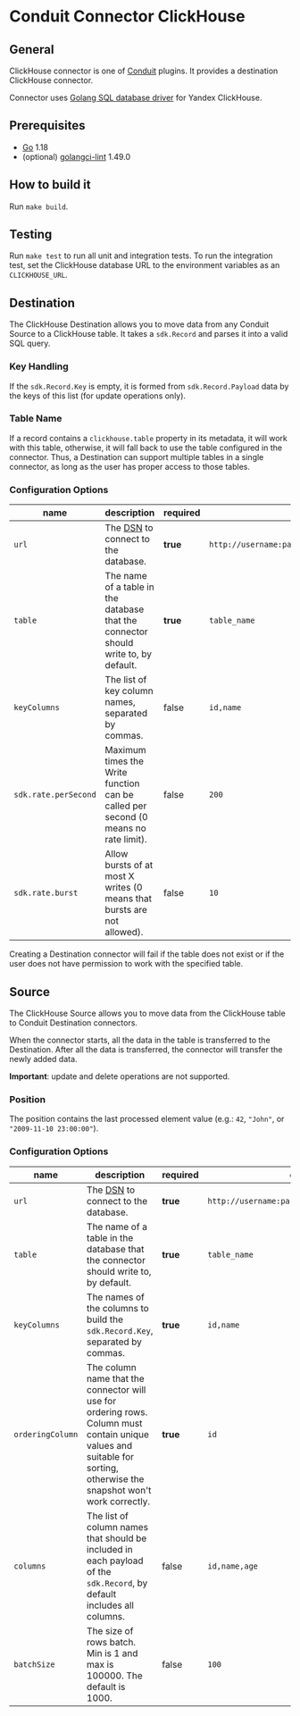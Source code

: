 # Conduit Connector ClickHouse

## General

ClickHouse connector is one of [Conduit](https://github.com/ConduitIO/conduit) plugins. It provides a destination
ClickHouse connector.

Connector uses [Golang SQL database driver](https://github.com/ClickHouse/clickhouse-go) for Yandex ClickHouse.

## Prerequisites

- [Go](https://go.dev/) 1.18
- (optional) [golangci-lint](https://github.com/golangci/golangci-lint) 1.49.0

## How to build it

Run `make build`.

## Testing

Run `make test` to run all unit and integration tests. To run the integration test, set the ClickHouse database URL to
the environment variables as an `CLICKHOUSE_URL`.

## Destination

The ClickHouse Destination allows you to move data from any Conduit Source to a ClickHouse table. It takes
a `sdk.Record` and parses it into a valid SQL query.

### Key Handling

If the `sdk.Record.Key` is empty, it is formed from `sdk.Record.Payload` data by the keys of this list (for update
operations only).

### Table Name

If a record contains a `clickhouse.table` property in its metadata, it will work with this table, otherwise, it will
fall back to use the table configured in the connector. Thus, a Destination can support multiple tables in a single
connector, as long as the user has proper access to those tables.

### Configuration Options

| name                 | description                                                                             | required | example                                        |
|----------------------|-----------------------------------------------------------------------------------------|----------|------------------------------------------------|
| `url`                | The [DSN](https://github.com/ClickHouse/clickhouse-go#dsn) to connect to the database.  | **true** | `http://username:password@host1:8123/database` |
| `table`              | The name of a table in the database that the connector should write to, by default.     | **true** | `table_name`                                   |
| `keyColumns`         | The list of key column names, separated by commas.                                      | false    | `id,name`                                      |
| `sdk.rate.perSecond` | Maximum times the Write function can be called per second (0 means no rate limit).      | false    | `200`                                          |
| `sdk.rate.burst`     | Allow bursts of at most X writes (0 means that bursts are not allowed).                 | false    | `10`                                           |

Creating a Destination connector will fail if the table does not exist or if the user does not have permission to work
with the specified table.

## Source

The ClickHouse Source allows you to move data from the ClickHouse table to Conduit Destination connectors.

When the connector starts, all the data in the table is transferred to the Destination. After all the data is
transferred, the connector will transfer the newly added data.

**Important**: update and delete operations are not supported.

### Position

The position contains the last processed element value (e.g.: `42`, `"John"`, or `"2009-11-10 23:00:00"`).

### Configuration Options

| name             | description                                                                                                                                                             | required | example                                        |
|------------------|-------------------------------------------------------------------------------------------------------------------------------------------------------------------------|----------|------------------------------------------------|
| `url`            | The [DSN](https://github.com/ClickHouse/clickhouse-go#dsn) to connect to the database.                                                                                  | **true** | `http://username:password@host1:8123/database` |
| `table`          | The name of a table in the database that the connector should write to, by default.                                                                                     | **true** | `table_name`                                   |
| `keyColumns`     | The names of the columns to build the `sdk.Record.Key`, separated by commas.                                                                                            | **true** | `id,name`                                      |
| `orderingColumn` | The column name that the connector will use for ordering rows. Column must contain unique values and suitable for sorting, otherwise the snapshot won't work correctly. | **true** | `id`                                           |
| `columns`        | The list of column names that should be included in each payload of the `sdk.Record`, by default includes all columns.                                                  | false    | `id,name,age`                                  |
| `batchSize`      | The size of rows batch. Min is 1 and max is 100000. The default is 1000.                                                                                                | false    | `100`                                          |